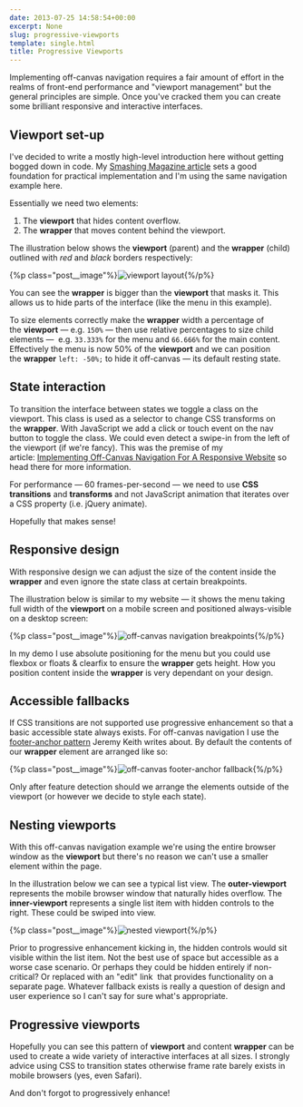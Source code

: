 ```yaml
---
date: 2013-07-25 14:58:54+00:00
excerpt: None
slug: progressive-viewports
template: single.html
title: Progressive Viewports
---
```


Implementing off-canvas navigation requires a fair amount of effort in the realms of front-end performance and "viewport management" but the general principles are simple. Once you've cracked them you can create some brilliant responsive and interactive interfaces.


## Viewport set-up


I've decided to write a mostly high-level introduction here without getting bogged down in code. My [Smashing Magazine article](http://coding.smashingmagazine.com/2013/01/15/off-canvas-navigation-for-responsive-website/) sets a good foundation for practical implementation and I'm using the same navigation example here.

Essentially we need two elements:

1. The **viewport** that hides content overflow.
2. The **wrapper** that moves content behind the viewport.


The illustration below shows the **viewport** (parent) and the **wrapper** (child) outlined with _red_ and _black_ borders respectively:

{%p class="post__image"%}![viewport layout](http://dbushell.com/wp-content/uploads/2013/07/viewport.svg){%/p%}

You can see the **wrapper** is bigger than the **viewport** that masks it. This allows us to hide parts of the interface (like the menu in this example).

To size elements correctly make the **wrapper** width a percentage of the **viewport** — e.g. `150%` — then use relative percentages to size child elements —  e.g. `33.333%` for the menu and `66.666%` for the main content. Effectively the menu is now 50% of the **viewport** and we can position the **wrapper** `left: -50%;` to hide it off-canvas — its default resting state.


## State interaction


To transition the interface between states we toggle a class on the viewport. This class is used as a selector to change CSS transforms on the **wrapper**. With JavaScript we add a click or touch event on the nav button to toggle the class. We could even detect a swipe-in from the left of the viewport (if we're fancy). This was the premise of my article: [Implementing Off-Canvas Navigation For A Responsive Website](http://coding.smashingmagazine.com/2013/01/15/off-canvas-navigation-for-responsive-website/) so head there for more information.

For performance — 60 frames-per-second — we need to use **CSS transitions** and **transforms** and not JavaScript animation that iterates over a CSS property (i.e. jQuery animate).

Hopefully that makes sense!


## Responsive design


With responsive design we can adjust the size of the content inside the **wrapper** and even ignore the state class at certain breakpoints.

The illustration below is similar to my website — it shows the menu taking full width of the **viewport** on a mobile screen and positioned always-visible on a desktop screen:

{%p class="post__image"%}![off-canvas navigation breakpoints](http://dbushell.com/wp-content/uploads/2013/07/off-canvas-breakpoints.svg){%/p%}

In my demo I use absolute positioning for the menu but you could use flexbox or floats & clearfix to ensure the **wrapper** gets height. How you position content inside the **wrapper** is very dependant on your design.


## Accessible fallbacks


If CSS transitions are not supported use progressive enhancement so that a basic accessible state always exists. For off-canvas navigation I use the [footer-anchor pattern](http://adactio.com/journal/6338/) Jeremy Keith writes about. By default the contents of our **wrapper** element are arranged like so:

{%p class="post__image"%}![off-canvas footer-anchor fallback](http://dbushell.com/wp-content/uploads/2013/07/off-canvas-fallback.svg){%/p%}

Only after feature detection should we arrange the elements outside of the viewport (or however we decide to style each state).


## Nesting viewports


With this off-canvas navigation example we're using the entire browser window as the **viewport** but there's no reason we can't use a smaller element within the page.

In the illustration below we can see a typical list view. The **outer-viewport** represents the mobile browser window that naturally hides overflow. The **inner-viewport** represents a single list item with hidden controls to the right. These could be swiped into view.

{%p class="post__image"%}![nested viewport](http://dbushell.com/wp-content/uploads/2013/07/nested-viewport.svg){%/p%}

Prior to progressive enhancement kicking in, the hidden controls would sit visible within the list item. Not the best use of space but accessible as a worse case scenario. Or perhaps they could be hidden entirely if non-critical? Or replaced with an "edit" link  that provides functionality on a separate page. Whatever fallback exists is really a question of design and user experience so I can't say for sure what's appropriate.


## Progressive viewports


Hopefully you can see this pattern of **viewport** and content **wrapper** can be used to create a wide variety of interactive interfaces at all sizes. I strongly advice using CSS to transition states otherwise frame rate barely exists in mobile browsers (yes, even Safari).

And don't forgot to progressively enhance!
